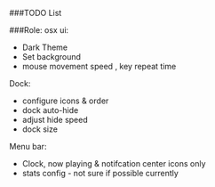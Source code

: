 ###TODO List

###Role: osx
ui:
- Dark Theme
- Set background
- mouse movement speed , key repeat time

Dock:
- configure icons & order
- dock auto-hide
- adjust hide speed
- dock size

Menu bar:
- Clock, now playing & notifcation center icons only
- stats config - not sure if possible currently
